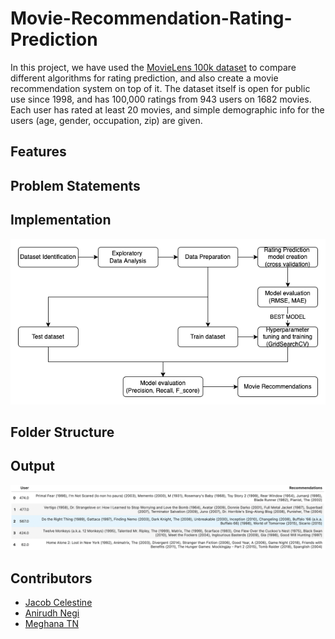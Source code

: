 # Movie-Recommendation-Rating-Prediction
In this project, we have used the [MovieLens 100k dataset](https://grouplens.org/datasets/movielens/100k/) 
to compare different algorithms for rating prediction, and also create a movie recommendation system on top of it.
The dataset itself is open for public use since 1998, and has 100,000 ratings from 943 users on 1682 movies. Each user 
has rated at least 20 movies, and simple demographic info for the users (age, gender, occupation, zip) are given.

## Features

## Problem Statements

## Implementation
![High Level Design](Documents/approach.png?raw=true "High Level Design")

## Folder Structure

## Output
![Movie recommendation](Documents/recommendation.png?raw=true "Dashboard Screenshot")

## Contributors
- [Jacob Celestine](https://jacobcelestine.com/)
- [Anirudh Negi](https://github.com/negiadventures/)
- [Meghana TN](https://github.com/MeghanaTN)
